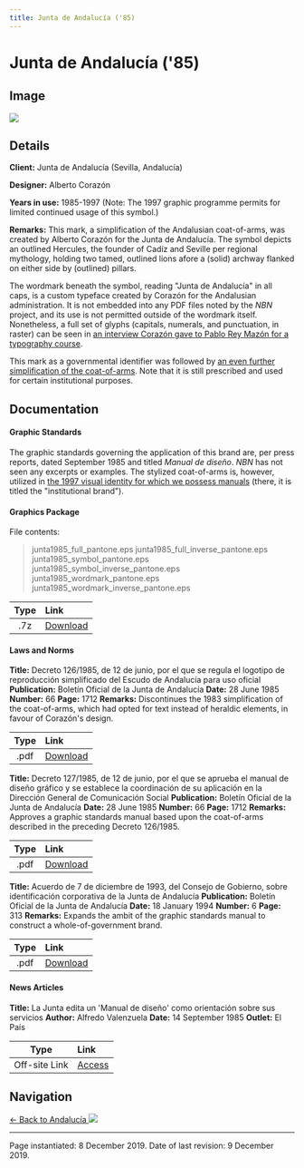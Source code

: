 ```yaml
---
title: Junta de Andalucía ('85)
---
```


# Junta de Andalucía ('85)

## Image

<img src="/assets/EU/ES/AN/AND85_pane.png" class="focus-image">

## Details

**Client:** Junta de Andalucía (Sevilla, Andalucía)

**Designer:** Alberto Corazón

**Years in use:** 1985-1997 (Note: The 1997 graphic programme permits for limited continued usage of this symbol.)

**Remarks:** This mark, a simplification of the Andalusian coat-of-arms, was created by Alberto Corazón for the Junta de Andalucía. The symbol depicts an outlined Hercules, the founder of Cadíz and Seville per regional mythology, holding two tamed, outlined lions afore a (solid) archway flanked on either side by (outlined) pillars.

The wordmark beneath the symbol, reading "Junta de Andalucía" in all caps, is a custom typeface created by Corazón for the Andalusian administration. It is not embedded into any PDF files noted by the *NBN* project, and its use is not permitted outside of the wordmark itself. Nonetheless, a full set of glyphs (capitals, numerals, and punctuation, in raster) can be seen in [an interview Corazón gave to Pablo Rey Mazón for a typography course](http://numeroteca.org/arquitectura_y_tipografia/entrevistas_alberto_corazon.htm).

This mark as a governmental identifier was followed by [an even further simplification of the coat-of-arms](AND97.html). Note that it is still prescribed and used for certain institutional purposes.

## Documentation

#### Graphic Standards

The graphic standards governing the application of this brand are, per press reports, dated September 1985 and titled *Manual de diseño*. *NBN* has not seen any excerpts or examples. The stylized coat-of-arms is, however, utilized in [the 1997 visual identity for which we possess manuals](https://nationbrandingnow.com/eu/es/an/and97#Documentation) (there, it is titled the "institutional brand").

#### Graphics Package

File contents:
> junta1985_full_pantone.eps
> junta1985_full_inverse_pantone.eps
> junta1985_symbol_pantone.eps
> junta1985_symbol_inverse_pantone.eps
> junta1985_wordmark_pantone.eps
> junta1985_wordmark_inverse_pantone.eps

| Type | Link |
| :---: | :--- |
| .7z | [Download](/assets/EU/ES/AN/AND85/junta1985.7z) |

#### Laws and Norms
**Title:** Decreto 126/1985, de 12 de junio, por el que se regula el logotipo de reproducción simplificado del Escudo de Andalucía para uso oficial
**Publication:** Boletín Oficial de la Junta de Andalucía
**Date:** 28 June 1985 **Number:** 66 **Page:** 1712
**Remarks:** Discontinues the 1983 simplification of the coat-of-arms, which had opted for text instead of heraldic elements, in favour of Corazón's design.

| Type | Link |
| :---: | :--- |
| .pdf | [Download](/assets/EU/ES/AN/AND85/boja_66_1712.pdf) |

**Title:** Decreto 127/1985, de 12 de junio, por el que se aprueba el manual de diseño gráfico y se establece la coordinación de su aplicación en la Dirección General de Comunicación Social
**Publication:** Boletín Oficial de la Junta de Andalucía
**Date:** 28 June 1985 **Number:** 66 **Page:** 1712
**Remarks:** Approves a graphic standards manual based upon the coat-of-arms described in the preceding Decreto 126/1985.

| Type | Link |
| :---: | :--- |
| .pdf | [Download](/assets/EU/ES/AN/AND85/boja_66_1712.pdf) |

**Title:** Acuerdo de 7 de diciembre de 1993, del Consejo de Gobierno, sobre identificación corporativa de la Junta de Andalucía
**Publication:** Boletín Oficial de la Junta de Andalucía
**Date:** 18 January 1994 **Number:** 6 **Page:** 313
**Remarks:** Expands the ambit of the graphic standards manual to construct a whole-of-government brand.

| Type | Link |
| :---: | :--- |
| .pdf | [Download](/assets/EU/ES/AN/AND85/boja_6_313.pdf) |

#### News Articles
**Title:** La Junta edita un 'Manual de diseño' como orientación sobre sus servicios
**Author:** Alfredo Valenzuela
**Date:** 14 September 1985
**Outlet:** El País

| Type | Link |
| :---: | :--- |
| Off-site Link | [Access](https://elpais.com/diario/1985/09/14/espana/495496821_850215.html) |

## Navigation

[← Back to Andalucía <img src="/images/FlagKit/EU/ES/AN/AN@2x.png" class="flagkit">](../AN.html)

---

Page instantiated: 8 December 2019.
Date of last revision: 9 December 2019.